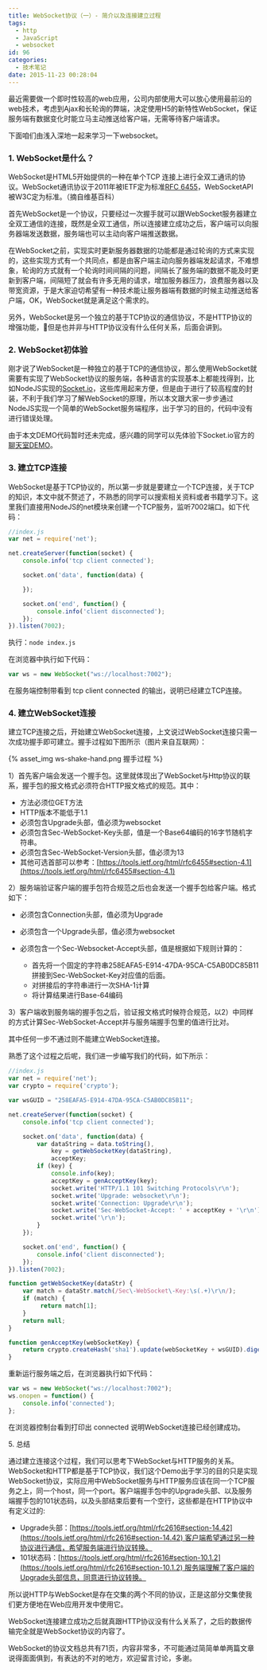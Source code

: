 ```yaml
---
title: WebSocket协议（一）- 简介以及连接建立过程
tags:
  - http
  - JavaScript
  - websocket
id: 96
categories:
  - 技术笔记
date: 2015-11-23 00:28:04
---
```


最近需要做一个即时性较高的web应用，公司内部使用大可以放心使用最前沿的web技术，考虑到Ajax和长轮询的弊端，决定使用H5的新特性WebSocket，保证服务端有数据变化时能立马主动推送给客户端，无需等待客户端请求。

下面咱们由浅入深地一起来学习一下websocket。

### 1\. WebSocket是什么？

WebSocket是HTML5开始提供的一种在单个TCP 连接上进行全双工通讯的协议。WebSocket通讯协议于2011年被IETF定为标准[RFC 6455](https://tools.ietf.org/html/rfc6455)，WebSocketAPI被W3C定为标准。（摘自维基百科）

首先WebSocket是一个协议，只要经过一次握手就可以跟WebSocket服务器建立全双工通信的连接，既然是全双工通信，所以连接建立成功之后，客户端可以向服务器端发送数据，服务端也可以主动向客户端推送数据。

在WebSocket之前，实现实时更新服务器数据的功能都是通过轮询的方式来实现的，这些实现方式有一个共同点，都是由客户端主动向服务器端发起请求，不难想象，轮询的方式就有一个轮询时间间隔的问题，间隔长了服务端的数据不能及时更新到客户端，间隔短了就会有许多无用的请求，增加服务器压力，浪费服务器以及带宽资源，于是大家迫切希望有一种技术能让服务器端有数据的时候主动推送给客户端，OK，WebSocket就是满足这个需求的。

另外，WebSocket是另一个独立的基于TCP协议的通信协议，不是HTTP协议的增强功能，但是也并非与HTTP协议没有什么任何关系，后面会讲到。

<!--more-->

### 2\. WebSocket初体验

刚才说了WebSocket是一种独立的基于TCP的通信协议，那么使用WebSocket就需要有实现了WebSocket协议的服务端，各种语言的实现基本上都能找得到，比如NodeJS实现的[Socket.io](http://socket.io/)，这些库用起来方便，但是由于进行了较高程度的封装，不利于我们学习了解WebSocket的原理，所以本文跟大家一步步通过NodeJS实现一个简单的WebSocket服务端程序，出于学习的目的，代码中没有进行错误处理。

由于本文DEMO代码暂时还未完成，感兴趣的同学可以先体验下Socket.io官方的[聊天室DEMO](http://socket.io/demos/chat/)。

### 3\. 建立TCP连接

WebSocket是基于TCP协议的，所以第一步就是要建立一个TCP连接，关于TCP的知识，本文中就不赘述了，不熟悉的同学可以搜索相关资料或者书籍学习下。这里我们直接用NodeJS的net模块来创建一个TCP服务，监听7002端口。如下代码：

```javascript
//index.js
var net = require('net');

net.createServer(function(socket) {
    console.info('tcp client connected');

    socket.on('data', function(data) {

    }); 

    socket.on('end', function() {
        console.info('client disconnected');
    }); 
}).listen(7002);
```
执行：`node index.js`

在浏览器中执行如下代码：

```javascript
var ws = new WebSocket("ws://localhost:7002");
```

在服务端控制带看到 tcp client connected 的输出，说明已经建立TCP连接。

### 4\. 建立WebSocket连接

建立TCP连接之后，开始建立WebSocket连接，上文说过WebSocket连接只需一次成功握手即可建立。握手过程如下图所示（图片来自互联网）：

{% asset_img ws-shake-hand.png 握手过程 %}

1）首先客户端会发送一个握手包。这里就体现出了WebSocket与Http协议的联系，握手包的报文格式必须符合HTTP报文格式的规范。其中：

* 方法必须位GET方法
* HTTP版本不能低于1.1
* 必须包含Upgrade头部，值必须为websocket
* 必须包含Sec-WebSocket-Key头部，值是一个Base64编码的16字节随机字符串。
* 必须包含Sec-WebSocket-Version头部，值必须为13
* 其他可选首部可以参考：[https://tools.ietf.org/html/rfc6455#section-4.1](https://tools.ietf.org/html/rfc6455#section-4.1)

2）服务端验证客户端的握手包符合规范之后也会发送一个握手包给客户端。格式如下：

* 必须包含Connection头部，值必须为Upgrade
* 必须包含一个Upgrade头部，值必须为websocket
* 必须包含一个Sec-Websocket-Accept头部，值是根据如下规则计算的：

    * 首先将一个固定的字符串258EAFA5-E914-47DA-95CA-C5AB0DC85B11拼接到Sec-WebSocket-Key对应值的后面。
    * 对拼接后的字符串进行一次SHA-1计算
    * 将计算结果进行Base-64编码

3）客户端收到服务端的握手包之后，验证报文格式时候符合规范，以2）中同样的方式计算Sec-WebSocket-Accept并与服务端握手包里的值进行比对。

其中任何一步不通过则不能建立WebSocket连接。

熟悉了这个过程之后呢，我们进一步编写我们的代码，如下所示：

```javascript
//index.js
var net = require('net');
var crypto = require('crypto');

var wsGUID = "258EAFA5-E914-47DA-95CA-C5AB0DC85B11";

net.createServer(function(socket) {
    console.info('tcp client connected');

    socket.on('data', function(data) {
        var dataString = data.toString(),
            key = getWebSocketKey(dataString),
            acceptKey;
        if (key) {
            console.info(key);
            acceptKey = genAcceptKey(key);
            socket.write('HTTP/1.1 101 Switching Protocols\r\n');
            socket.write('Upgrade: websocket\r\n');
            socket.write('Connection: Upgrade\r\n');
            socket.write('Sec-WebSocket-Accept: ' + acceptKey + '\r\n');
            socket.write('\r\n');
        }
    });

    socket.on('end', function() {
        console.info('client disconnected');
    });
}).listen(7002);

function getWebSocketKey(dataStr) {
    var match = dataStr.match(/Sec\-WebSocket\-Key:\s(.+)\r\n/);
    if (match) {
         return match[1];
    }
    return null;
}

function genAcceptKey(webSocketKey) {
    return crypto.createHash('sha1').update(webSocketKey + wsGUID).digest('base64');
}
```

重新运行服务端之后，在浏览器执行如下代码：

```javascript
var ws = new WebSocket("ws://localhost:7002");
ws.onopen = function() {
    console.info('connected');
};
```

在浏览器控制台看到打印出 connected 说明WebSocket连接已经创建成功。

5\. 总结

通过建立连接这个过程，我们可以思考下WebSocket与HTTP服务的关系。WebSocket和HTTP都是基于TCP协议，我们这个Demo出于学习的目的只是实现WebSocket协议，实际应用中WebSocket服务与HTTP服务应该在同一个TCP服务之上，同一个host，同一个port。客户端握手包中的Upgrade头部、以及服务端握手包的101状态码，以及头部结束后要有一个空行，这些都是在HTTP协议中有定义过的:

* Upgrade头部：[https://tools.ietf.org/html/rfc2616#section-14.42](https://tools.ietf.org/html/rfc2616#section-14.42) 客户端希望通过另一种协议进行通信，希望服务端进行协议转换。
* 101状态码：[https://tools.ietf.org/html/rfc2616#section-10.1.2](https://tools.ietf.org/html/rfc2616#section-10.1.2) 服务端理解了客户端的Upgrade头部信息，同意进行协议转换。

所以说HTTP与WebSocket是存在交集的两个不同的协议，正是这部分交集使我们更方便地在Web应用开发中使用它。

WebSocket连接建立成功之后就真跟HTTP协议没有什么关系了，之后的数据传输完全就是WebSocket协议的内容了。

WebSocket的协议文档总共有71页，内容非常多，不可能通过简简单单两篇文章说得面面俱到，有表达的不对的地方，欢迎留言讨论，多谢。
